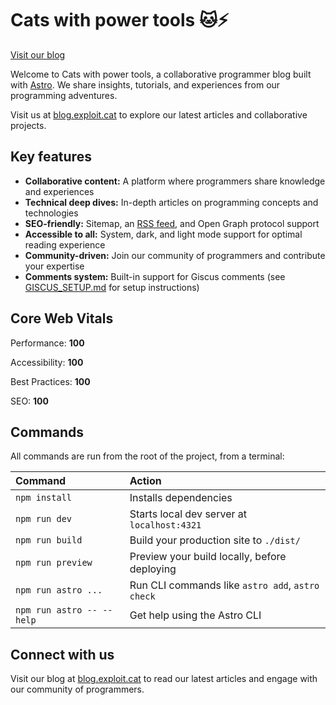 # Cats with power tools 🐱⚡

[Visit our blog](https://blog.exploit.cat/)

Welcome to Cats with power tools, a collaborative programmer blog built with [Astro](https://astro.build/). We share insights, tutorials, and experiences from our programming adventures.

Visit us at [blog.exploit.cat](https://blog.exploit.cat/) to explore our latest articles and collaborative projects.

## Key features

- **Collaborative content:** A platform where programmers share knowledge and experiences
- **Technical deep dives:** In-depth articles on programming concepts and technologies
- **SEO-friendly:** Sitemap, an [RSS feed](https://blog.exploit.cat/rss.xml), and Open Graph protocol support
- **Accessible to all:** System, dark, and light mode support for optimal reading experience
- **Community-driven:** Join our community of programmers and contribute your expertise
- **Comments system:** Built-in support for Giscus comments (see [GISCUS_SETUP.md](./GISCUS_SETUP.md) for setup instructions)

## Core Web Vitals

Performance: **100**

Accessibility: **100**

Best Practices: **100**

SEO: **100**

## Commands

All commands are run from the root of the project, from a terminal:

| Command                   | Action                                           |
| :------------------------ | :----------------------------------------------- |
| `npm install`             | Installs dependencies                            |
| `npm run dev`             | Starts local dev server at `localhost:4321`      |
| `npm run build`           | Build your production site to `./dist/`          |
| `npm run preview`         | Preview your build locally, before deploying     |
| `npm run astro ...`       | Run CLI commands like `astro add`, `astro check` |
| `npm run astro -- --help` | Get help using the Astro CLI                     |

## Connect with us

Visit our blog at [blog.exploit.cat](https://blog.exploit.cat/) to read our latest articles and engage with our community of programmers.
